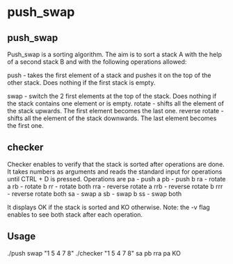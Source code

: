 # push_swap

## push_swap

Push_swap is a sorting algorithm. The aim is to sort a stack A with the help of a second stack B and with the following
operations allowed:

push - takes the first element of a stack and pushes it on the top of the other stack. Does nothing if the first stack is empty.

swap - switch the 2 first elements at the top of the stack. Does nothing if the stack contains one element or is empty.
rotate - shifts all the element of the stack upwards. The first element becomes the last one.
reverse rotate - shifts all the element of the stack downwards. The last element becomes the first one.


## checker
Checker enables to verify that the stack is sorted after operations are done. It takes numbers as arguments and reads the standard input for operations until CTRL + D is pressed. Operations are
pa - push a
pb - push b
ra - rotate a
rb - rotate b
rr - rotate both
rra - reverse rotate a
rrb - reverse rotate b
rrr - reverse rotate both
sa - swap a
sb - swap b
ss - swap both

It displays OK if the stack is sorted and KO otherwise.
Note: the -v flag enables to see both stack after each operation.

## Usage

./push swap "1 5 4 7 8"
./checker "1 5 4 7 8"
sa
pb
rra
pa
KO
